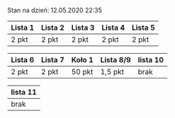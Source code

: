 Stan na dzień: 12.05.2020 22:35

| Lista 1 | Lista 2 | Lista 3 | Lista 4 | Lista 5 |
|---|---|---|---|---|
| 2 pkt | 2 pkt | 2 pkt | 2 pkt | 2 pkt |

| Lista 6 | Lista 7 | Koło 1 | Lista 8/9 | lista 10 |
|---|---|---|---|---|
| 2 pkt | 2 pkt | 50 pkt | 1,5 pkt | brak |

| lista 11|
|---|
| brak |
